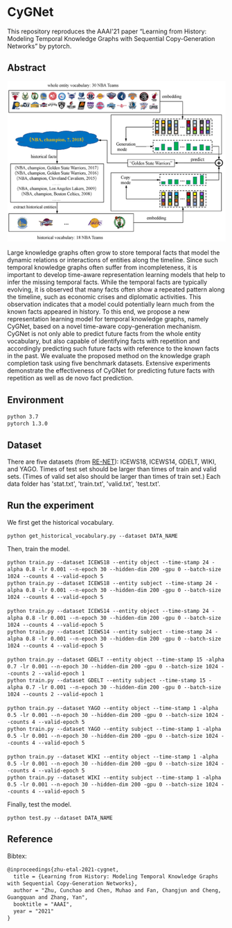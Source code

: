 # CyGNet
This repository reproduces the AAAI'21 paper “Learning from History: Modeling Temporal Knowledge Graphs with Sequential Copy-Generation Networks” by pytorch.

## Abstract
![image](https://github.com/CunchaoZ/CyGNet/blob/master/cygnet.png)

Large knowledge graphs often grow to store temporal facts that model the dynamic relations or interactions of entities along the timeline. Since such temporal knowledge graphs often suffer from incompleteness, it is important to develop time-aware representation learning models that help to infer the missing temporal facts. While the temporal facts are typically evolving, it is observed that many facts often show a repeated pattern along the timeline, such as economic crises and diplomatic activities. This observation indicates that a model could potentially learn much from the known facts appeared in history. To this end, we propose a new representation learning model for temporal knowledge graphs, namely CyGNet, based on a novel time-aware copy-generation mechanism. CyGNet is not only able to predict future facts from the whole entity vocabulary, but also capable of identifying facts with repetition and accordingly predicting such future facts with reference to the known facts in the past. We evaluate the proposed method on the knowledge graph completion task using five benchmark datasets. Extensive experiments demonstrate the effectiveness of CyGNet for predicting future facts with repetition as well as de novo fact prediction.

## Environment
    python 3.7
    pytorch 1.3.0

## Dataset
There are five datasets (from [RE-NET](https://github.com/INK-USC/RE-Net)): ICEWS18, ICEWS14, GDELT, WIKI, and YAGO. Times of test set should be larger than times of train and valid sets. (Times of valid set also should be larger than times of train set.) Each data folder has 'stat.txt', 'train.txt', 'valid.txt', 'test.txt'.

## Run the experiment
We first get the historical vocabulary.

    python get_historical_vocabulary.py --dataset DATA_NAME
Then, train the model.

    python train.py --dataset ICEWS18 --entity object --time-stamp 24 -alpha 0.8 -lr 0.001 --n-epoch 30 --hidden-dim 200 -gpu 0 --batch-size 1024 --counts 4 --valid-epoch 5
    python train.py --dataset ICEWS18 --entity subject --time-stamp 24 -alpha 0.8 -lr 0.001 --n-epoch 30 --hidden-dim 200 -gpu 0 --batch-size 1024 --counts 4 --valid-epoch 5

    python train.py --dataset ICEWS14 --entity object --time-stamp 24 -alpha 0.8 -lr 0.001 --n-epoch 30 --hidden-dim 200 -gpu 0 --batch-size 1024 --counts 4 --valid-epoch 5
    python train.py --dataset ICEWS14 --entity subject --time-stamp 24 -alpha 0.8 -lr 0.001 --n-epoch 30 --hidden-dim 200 -gpu 0 --batch-size 1024 --counts 4 --valid-epoch 5
    
    python train.py --dataset GDELT --entity object --time-stamp 15 -alpha 0.7 -lr 0.001 --n-epoch 30 --hidden-dim 200 -gpu 0 --batch-size 1024 --counts 2 --valid-epoch 1
    python train.py --dataset GDELT --entity subject --time-stamp 15 -alpha 0.7 -lr 0.001 --n-epoch 30 --hidden-dim 200 -gpu 0 --batch-size 1024 --counts 2 --valid-epoch 1
    
    python train.py --dataset YAGO --entity object --time-stamp 1 -alpha 0.5 -lr 0.001 --n-epoch 30 --hidden-dim 200 -gpu 0 --batch-size 1024 --counts 4 --valid-epoch 5
    python train.py --dataset YAGO --entity subject --time-stamp 1 -alpha 0.5 -lr 0.001 --n-epoch 30 --hidden-dim 200 -gpu 0 --batch-size 1024 --counts 4 --valid-epoch 5
    
    python train.py --dataset WIKI --entity object --time-stamp 1 -alpha 0.5 -lr 0.001 --n-epoch 30 --hidden-dim 200 -gpu 0 --batch-size 1024 --counts 4 --valid-epoch 5
    python train.py --dataset WIKI --entity subject --time-stamp 1 -alpha 0.5 -lr 0.001 --n-epoch 30 --hidden-dim 200 -gpu 0 --batch-size 1024 --counts 4 --valid-epoch 5
    
Finally, test the model.

    python test.py --dataset DATA_NAME

## Reference
Bibtex:

    @inproceedings{zhu-etal-2021-cygnet,
      title = {Learning from History: Modeling Temporal Knowledge Graphs with Sequential Copy-Generation Networks},
      author = "Zhu, Cunchao and Chen, Muhao and Fan, Changjun and Cheng, Guangquan and Zhang, Yan",
      booktitle = "AAAI",
      year = "2021"
    }

